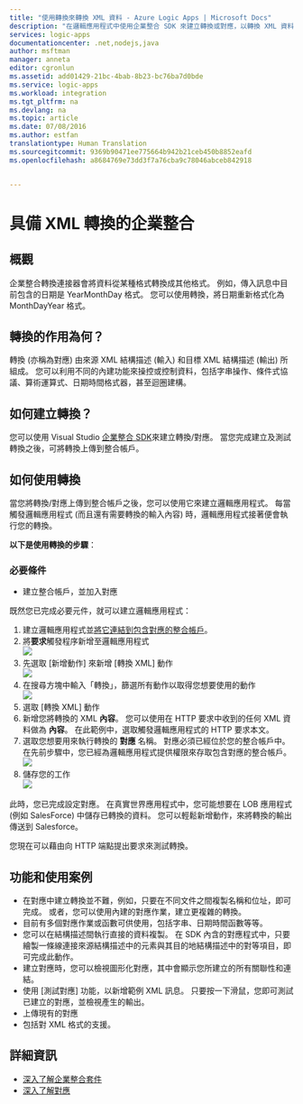 ```yaml
---
title: "使用轉換來轉換 XML 資料 - Azure Logic Apps | Microsoft Docs"
description: "在邏輯應用程式中使用企業整合 SDK 來建立轉換或對應，以轉換 XML 資料格式"
services: logic-apps
documentationcenter: .net,nodejs,java
author: msftman
manager: anneta
editor: cgronlun
ms.assetid: add01429-21bc-4bab-8b23-bc76ba7d0bde
ms.service: logic-apps
ms.workload: integration
ms.tgt_pltfrm: na
ms.devlang: na
ms.topic: article
ms.date: 07/08/2016
ms.author: estfan
translationtype: Human Translation
ms.sourcegitcommit: 9369b90471ee775664b942b21ceb450b8852eafd
ms.openlocfilehash: a8684769e73dd3f7a76cba9c78046abceb842918


---
```

# <a name="enterprise-integration-with-xml-transforms"></a>具備 XML 轉換的企業整合
## <a name="overview"></a>概觀
企業整合轉換連接器會將資料從某種格式轉換成其他格式。 例如，傳入訊息中目前包含的日期是 YearMonthDay 格式。 您可以使用轉換，將日期重新格式化為 MonthDayYear 格式。

## <a name="what-does-a-transform-do"></a>轉換的作用為何？
轉換 (亦稱為對應) 由來源 XML 結構描述 (輸入) 和目標 XML 結構描述 (輸出) 所組成。 您可以利用不同的內建功能來操控或控制資料，包括字串操作、條件式協議、算術運算式、日期時間格式器，甚至迴圈建構。

## <a name="how-to-create-a-transform"></a>如何建立轉換？
您可以使用 Visual Studio [企業整合 SDK](https://aka.ms/vsmapsandschemas)來建立轉換/對應。 當您完成建立及測試轉換之後，可將轉換上傳到整合帳戶。 

## <a name="how-to-use-a-transform"></a>如何使用轉換
當您將轉換/對應上傳到整合帳戶之後，您可以使用它來建立邏輯應用程式。 每當觸發邏輯應用程式 (而且還有需要轉換的輸入內容) 時，邏輯應用程式接著便會執行您的轉換。

**以下是使用轉換的步驟**：

### <a name="prerequisites"></a>必要條件

* 建立整合帳戶，並加入對應  

既然您已完成必要元件，就可以建立邏輯應用程式：  

1. 建立邏輯應用程式並[將它連結到包含對應的整合帳戶](../logic-apps/logic-apps-enterprise-integration-accounts.md "了解如何將整合帳戶連結到邏輯應用程式")。
2. 將**要求**觸發程序新增至邏輯應用程式  
   ![](./media/logic-apps-enterprise-integration-transforms/transform-1.png)    
3. 先選取 [新增動作] 來新增 [轉換 XML] 動作   
   ![](./media/logic-apps-enterprise-integration-transforms/transform-2.png)   
4. 在搜尋方塊中輸入「轉換」，篩選所有動作以取得您想要使用的動作  
   ![](./media/logic-apps-enterprise-integration-transforms/transform-3.png)  
5. 選取 [轉換 XML] 動作   
6. 新增您將轉換的 XML **內容**。 您可以使用在 HTTP 要求中收到的任何 XML 資料做為 **內容**。 在此範例中，選取觸發邏輯應用程式的 HTTP 要求本文。
7. 選取您想要用來執行轉換的 **對應** 名稱。 對應必須已經位於您的整合帳戶中。 在先前步驟中，您已經為邏輯應用程式提供權限來存取包含對應的整合帳戶。      
   ![](./media/logic-apps-enterprise-integration-transforms/transform-4.png) 
8. 儲存您的工作   
    ![](./media/logic-apps-enterprise-integration-transforms/transform-5.png) 

此時，您已完成設定對應。 在真實世界應用程式中，您可能想要在 LOB 應用程式 (例如 SalesForce) 中儲存已轉換的資料。 您可以輕鬆新增動作，來將轉換的輸出傳送到 Salesforce。 

您現在可以藉由向 HTTP 端點提出要求來測試轉換。  

## <a name="features-and-use-cases"></a>功能和使用案例
* 在對應中建立轉換並不難，例如，只要在不同文件之間複製名稱和位址，即可完成。 或者，您可以使用內建的對應作業，建立更複雜的轉換。  
* 目前有多個對應作業或函數可供使用，包括字串、日期時間函數等等。  
* 您可以在結構描述間執行直接的資料複製。 在 SDK 內含的對應程式中，只要繪製一條線連接來源結構描述中的元素與其目的地結構描述中的對等項目，即可完成此動作。  
* 建立對應時，您可以檢視圖形化對應，其中會顯示您所建立的所有關聯性和連結。
* 使用 [測試對應] 功能，以新增範例 XML 訊息。 只要按一下滑鼠，您即可測試已建立的對應，並檢視產生的輸出。  
* 上傳現有的對應  
* 包括對 XML 格式的支援。

## <a name="learn-more"></a>詳細資訊
* [深入了解企業整合套件](../logic-apps/logic-apps-enterprise-integration-overview.md "了解企業整合套件")  
* [深入了解對應](../logic-apps/logic-apps-enterprise-integration-maps.md "了解企業整合對應")  




<!--HONumber=Feb17_HO1-->



